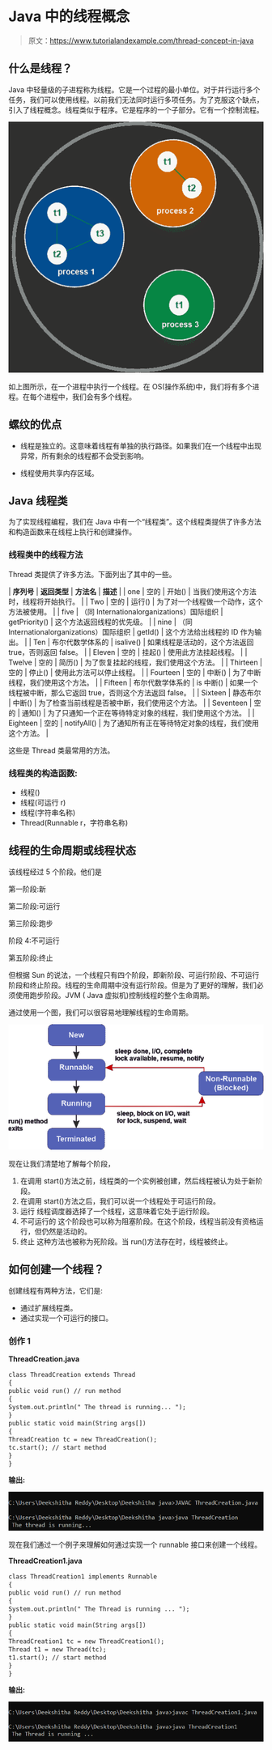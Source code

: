 # Java 中的线程概念

> 原文：<https://www.tutorialandexample.com/thread-concept-in-java>

## 什么是线程？

Java 中轻量级的子进程称为线程。它是一个过程的最小单位。对于并行运行多个任务，我们可以使用线程。以前我们无法同时运行多项任务。为了克服这个缺点，引入了线程概念。线程类似于程序。它是程序的一个子部分。它有一个控制流程。

![Thread Concept in Java](img/b9ae344dadbbee8eacd5cc0461a6e637.png)

如上图所示，在一个进程中执行一个线程。在 OS(操作系统)中，我们将有多个进程。在每个进程中，我们会有多个线程。

## 螺纹的优点

*   线程是独立的。这意味着线程有单独的执行路径。如果我们在一个线程中出现异常，所有剩余的线程都不会受到影响。

*   线程使用共享内存区域。

## Java 线程类

为了实现线程编程，我们在 Java 中有一个“线程类”。这个线程类提供了许多方法和构造函数来在线程上执行和创建操作。

### 线程类中的线程方法

Thread 类提供了许多方法。下面列出了其中的一些。



| **序列号** | **返回类型** | **方法名** | **描述** |
| one | 空的 | 开始() | 当我们使用这个方法时，线程将开始执行。 |
| Two | 空的 | 运行() | 为了对一个线程做一个动作，这个方法被使用。 |
| five | （同 Internationalorganizations）国际组织 | getPriority() | 这个方法返回线程的优先级。 |
| nine | （同 Internationalorganizations）国际组织 | getId() | 这个方法给出线程的 ID 作为输出。 |
| Ten | 布尔代数学体系的 | isalive() | 如果线程是活动的，这个方法返回 true，否则返回 false。 |
| Eleven | 空的 | 挂起() | 使用此方法挂起线程。 |
| Twelve | 空的 | 简历() | 为了恢复挂起的线程，我们使用这个方法。 |
| Thirteen | 空的 | 停止() | 使用此方法可以停止线程。 |
| Fourteen | 空的 | 中断() | 为了中断线程，我们使用这个方法。 |
| Fifteen | 布尔代数学体系的 | is 中断() | 如果一个线程被中断，那么它返回 true，否则这个方法返回 false。 |
| Sixteen | 静态布尔 | 中断() | 为了检查当前线程是否被中断，我们使用这个方法。 |
| Seventeen | 空的 | 通知() | 为了只通知一个正在等待特定对象的线程，我们使用这个方法。 |
| Eighteen | 空的 | notifyAll() | 为了通知所有正在等待特定对象的线程，我们使用这个方法。 |



这些是 Thread 类最常用的方法。

### 线程类的构造函数:

*   线程()
*   线程(可运行 r)
*   线程(字符串名称)
*   Thread(Runnable r，字符串名称)

## 线程的生命周期或线程状态

该线程经过 5 个阶段。他们是

第一阶段:新

第二阶段:可运行

第三阶段:跑步

阶段 4:不可运行

第五阶段:终止

但根据 Sun 的说法，一个线程只有四个阶段，即新阶段、可运行阶段、不可运行阶段和终止阶段。线程的生命周期中没有运行阶段。但是为了更好的理解，我们必须使用跑步阶段。JVM ( Java 虚拟机)控制线程的整个生命周期。

通过使用一个图，我们可以很容易地理解线程的生命周期。

![Thread Concept in Java](img/b426c3d90f410e33a58c55e5dcb1c826.png)

现在让我们清楚地了解每个阶段，

1.  在调用 start()方法之前，线程类的一个实例被创建，然后线程被认为处于新阶段。
2.  在调用 start()方法之后，我们可以说一个线程处于可运行阶段。
3.  运行
    线程调度器选择了一个线程，这意味着它处于运行阶段。
4.  不可运行的
    这个阶段也可以称为阻塞阶段。在这个阶段，线程当前没有资格运行，但仍然是活动的。
5.  终止
    这种方法也被称为死阶段。当 run()方法存在时，线程被终止。

## 如何创建一个线程？

创建线程有两种方法，它们是:

*   通过扩展线程类。
*   通过实现一个可运行的接口。

### 创作 1

**ThreadCreation.java**

```
class ThreadCreation extends Thread
{
public void run() // run method
{
System.out.println(" The thread is running... ");
}
public static void main(String args[])
{
ThreadCreation tc = new ThreadCreation();
tc.start(); // start method
}
} 
```

**输出:**

![Thread Concept in Java](img/4053eeb30a3882c8f2d6bd90944d02e3.png)

现在我们通过一个例子来理解如何通过实现一个 runnable 接口来创建一个线程。

**ThreadCreation1.java**

```
class ThreadCreation1 implements Runnable
{
public void run() // run method
{
System.out.println(" The Thread is running ... ");
}
public static void main(String args[])
{
ThreadCreation1 tc = new ThreadCreation1();
Thread t1 = new Thread(tc);
t1.start(); // start method
}
} 
```

**输出:**

![Thread Concept in Java](img/c63f1fa60363a4e7d6aea8ec63986d43.png)